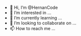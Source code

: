 - 👋 Hi, I’m @HernanCode
- 👀 I’m interested in ...
- 🌱 I’m currently learning ...
- 💞️ I’m looking to collaborate on ...
- 📫 How to reach me ...

<!---
HernanCode/HernanCode is a ✨ special ✨ repository because its `README.md` (this file) appears on your GitHub profile.
You can click the Preview link to take a look at your changes.
--->
